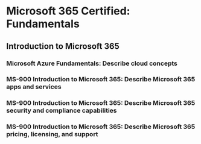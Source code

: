 # Microsoft 365 Certified: Fundamentals

## Introduction to Microsoft 365

### Microsoft Azure Fundamentals: Describe cloud concepts

### MS-900 Introduction to Microsoft 365: Describe Microsoft 365 apps and services

### MS-900 Introduction to Microsoft 365: Describe Microsoft 365 security and compliance capabilities

### MS-900 Introduction to Microsoft 365: Describe Microsoft 365 pricing, licensing, and support
